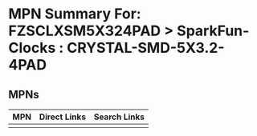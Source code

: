 



# MPN Summary For: FZSCLXSM5X324PAD > SparkFun-Clocks : CRYSTAL-SMD-5X3.2-4PAD

## MPNs
  

|MPN|Direct Links|Search Links|
| :--- | :--- | :--- |
||||
